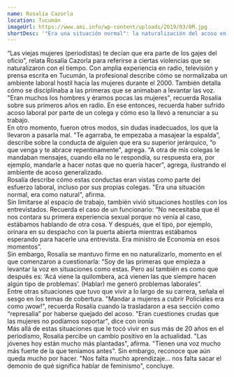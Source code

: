 ```yaml
---
name: Rosalía Cazorla
location: Tucumán
imageUrl: https://www.ami.info/wp-content/uploads/2019/03/8M.jpg
shortDesc: '"Era una situación normal": la naturalización del acoso en el periodismo tucumano'
---
```


“Las viejas mujeres (periodistas) te decían que era parte de los gajes del oficio”, relata Rosalía Cazorla para referirse a ciertas violencias que se naturalizaron con el tiempo. Con amplia experiencia en radio, televisión y prensa escrita en Tucumán, la profesional describe cómo se normalizaba un ambiente laboral hostil hacia las mujeres durante el 2000. También detalla cómo se disciplinaba a las primeras que se animaban a levantar las voz.\
"Eran muchos los hombres y éramos pocas las mujeres", recuerda Rosalía sobre sus primeros años en radio. En ese entonces, recuerda haber sufrido acoso laboral por parte de un colega y cómo eso la llevó a renunciar a su trabajo. \
En otro momento, fueron otros modos, sin dudas inadecuados, los que la llevaron a pasarla mal. "Te agarraba, te empezaba a masajear la espalda”, describe sobre la conducta de alguien que era su superior jerárquico, “o que venga y te abrace repentinamente", agrega. "A otra de mis colegas le mandaban mensajes, cuando ella no le respondía, su respuesta era, por ejemplo, mandarle a hacer notas que no quería hacer", agrega, ilustrando el ambiente de acoso generalizado.\
Rosalía describe cómo estas conductas  eran vistas como parte del esfuerzo laboral, incluso por sus propias colegas. "Era una situación normal, era como natural", afirma.\
Sin limitarse al espacio de trabajo, también vivió situaciones hostiles con los entrevistados. Recuerda el caso de un funcionario: “No necesitaba que él nos contara su primera experiencia sexual porque no venía al caso, estábamos hablando de otra cosa. Y después, que el tipo, por ejemplo, orinara en su despacho con la puerta abierta mientras estábamos esperando para hacerle una entrevista. Era ministro de Economía en esos momentos”. \
Sin embargo, Rosalía se mantuvo firme en no naturalizarlo, momento en el que comenzaron a cuestionarla: “Soy de las primeras que empieza a levantar la voz en situaciones como estas. Pero así también es como que después es: ‘Acá viene la quilombera, acá vienen las que siempre hacen algún tipo de problemas’. (Hablar) me generó problemas laborales”.\
Entre otras situaciones que tuvo que vivir a lo largo de su carrera, señala el sesgo en los temas de cobertura. "Mandar a mujeres a cubrir Policiales era como ¡wow!", recuerda Rosalía cuando la trasladaron a esa sección como “represalia” por haberse quejado del acoso. "Eran cuestiones crudas que las mujeres no podíamos soportar", dice con ironía\
Más allá de estas situaciones que le tocó vivir en sus más de 20 años en el periodismo, Rosalía percibe un cambio positivo en la actualidad. "Las jóvenes hoy están mucho más plantadas", afirma. "Tienen una voz mucho más fuerte de la que teníamos antes". Sin embargo, reconoce que aún queda mucho por hacer. "Nos falta mucho aprendizaje... nos falta sacar el demonio de qué significa hablar de feminismo", concluye.

